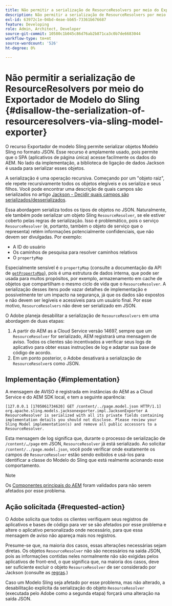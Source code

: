 ```yaml
---
title: Não permitir a serialização de ResourceResolvers por meio do Exportador de Modelo do Sling
description: Não permitir a serialização de ResourceResolvers por meio do Exportador de Modelo do Sling
exl-id: 63972c1e-04bd-4eae-bb65-73361b676687
feature: Developing
role: Admin, Architect, Developer
source-git-commit: 10580c1b045c86d76ab2b871ca3c0b7de6683044
workflow-type: tm+mt
source-wordcount: '526'
ht-degree: 0%

---
```


# Não permitir a serialização de ResourceResolvers por meio do Exportador de Modelo do Sling {#disallow-the-serialization-of-resourceresolvers-via-sling-model-exporter}

O recurso Exportador de modelo Sling permite serializar objetos Modelo Sling no formato JSON. Esse recurso é amplamente usado, pois permite que o SPA (aplicativos de página única) acesse facilmente os dados do AEM. No lado da implementação, a biblioteca de ligação de dados Jackson é usada para serializar esses objetos.

A serialização é uma operação recursiva. Começando por um &quot;objeto raiz&quot;, ele repete recursivamente todos os objetos elegíveis e os serializa e seus filhos. Você pode encontrar uma descrição de quais campos são serializados no artigo [Jackson - Decidir quais campos são serializados/desserializados](https://www.baeldung.com/jackson-field-serializable-deserializable-or-not).

Essa abordagem serializa todos os tipos de objetos no JSON. Naturalmente, ele também pode serializar um objeto Sling `ResourceResolver`, se ele estiver coberto pelas regras de serialização. Isso é problemático, pois o serviço `ResourceResolver` (e, portanto, também o objeto de serviço que o representa) retém informações potencialmente confidenciais, que não devem ser divulgadas. Por exemplo:

* A ID do usuário
* Os caminhos de pesquisa para resolver caminhos relativos
* O `propertyMap`

Especialmente sensível é o `propertyMap` (consulte a documentação da API de [`getPropertyMap`](https://sling.apache.org/apidocs/sling12/org/apache/sling/api/resource/ResourceResolver.html#getPropertyMap--)), pois é uma estrutura de dados interna, que pode ser usada para muitos propósitos, por exemplo, armazenamento em cache de objetos que compartilham o mesmo ciclo de vida que o `ResourceResolver`. A serialização desses itens pode vazar detalhes de implementação e possivelmente ter um impacto na segurança, já que os dados são expostos e não devem ser legíveis e acessíveis para um usuário final. Por esse motivo, `ResourceResolvers` não deve ser serializado em JSON.

O Adobe planeja desabilitar a serialização de `ResourceResolvers` em uma abordagem de duas etapas:

1. A partir do AEM as a Cloud Service versão 14697, sempre que um `ResourceResolver` for serializado, AEM registrará uma mensagem de aviso. Todos os clientes são incentivados a verificar seus logs de aplicativo para obter essas instruções de log e adaptar sua base de código de acordo.
1. Em um ponto posterior, o Adobe desativará a serialização de `ResourceResolver`s como JSON.

## Implementação {#implementation}

A mensagem de AVISO é registrada em instâncias do AEM as a Cloud Service e do AEM SDK local, e tem a seguinte aparência:

```text
[127.0.0.1 [1705061734620] GET /content/../page.model.json HTTP/1.1] org.apache.sling.models.jacksonexporter.impl.JacksonExporter A ResourceResolver is serialized with all its private fields containing implementation details you should not disclose. Please review your Sling Model implementation(s) and remove all public accessors to a ResourceResolver.
```

Esta mensagem de log significa que, durante o processo de serialização de `/content/…/page` em JSON, `ResourceResolver` já está serializado. Ao solicitar `/content/../page.model.json`, você pode verificar onde exatamente os campos de `ResourceResolver` estão sendo exibidos e usá-los para identificar a classe do Modelo do Sling que está realmente acionando esse comportamento.


>[!NOTE]
>
>Os [Componentes principais do AEM](https://experienceleague.adobe.com/pt-br/docs/experience-manager-core-components/using/introduction) foram validados para não serem afetados por esse problema.

## Ação solicitada {#requested-action}

O Adobe solicita que todos os clientes verifiquem seus registros de aplicativos e bases de código para ver se são afetados por esse problema e altere o aplicativo personalizado onde necessário, para que essa mensagem de aviso não apareça mais nos registros.

Presume-se que, na maioria dos casos, essas alterações necessárias sejam diretas. Os objetos `ResourceResolver` não são necessários na saída JSON, pois as informações contidas neles normalmente não são exigidas pelos aplicativos de front-end, o que significa que, na maioria dos casos, deve ser suficiente excluir o objeto `ResourceResolver` de ser considerado por Jackson (consulte as [regras](https://www.baeldung.com/jackson-field-serializable-deserializable-or-not).)

Caso um Modelo Sling seja afetado por esse problema, mas não alterado, a desabilitação explícita da serialização do objeto `ResourceResolver` (executada pelo Adobe como a segunda etapa) forçará uma alteração na saída JSON.
